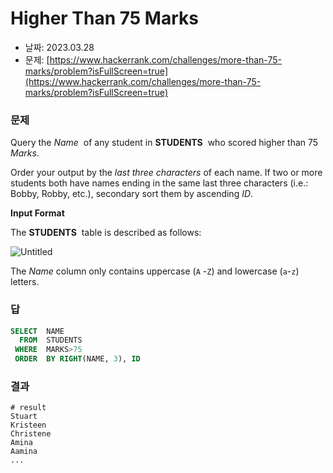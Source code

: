 # Higher Than 75 Marks

- 날짜: 2023.03.28
- 문제: [https://www.hackerrank.com/challenges/more-than-75-marks/problem?isFullScreen=true](https://www.hackerrank.com/challenges/more-than-75-marks/problem?isFullScreen=true)

### 문제

Query the *Name*  of any student in **STUDENTS**  who scored higher than 75 *Marks*. 

Order your output by the *last three characters* of each name. If two or more students both have names ending in the same last three characters (i.e.: Bobby, Robby, etc.), secondary sort them by ascending *ID*.

**Input Format**

The **STUDENTS**  table is described as follows: 

![Untitled](Higher%20Than%2075%20Marks%20e08c8dc734564764af180c5c70676ef5/Untitled.png)

The *Name* column only contains uppercase (`A`
-`Z`) and lowercase (`a`-`z`) letters.

### 답

```sql
SELECT  NAME
  FROM  STUDENTS
 WHERE  MARKS>75
 ORDER  BY RIGHT(NAME, 3), ID
```

### 결과

```
# result
Stuart
Kristeen
Christene
Amina
Aamina
...
```